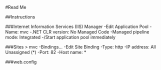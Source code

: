 #Read Me

##Instructions

###Internet Information Services (IIS) Manager
-Edit Application Pool
-Name: mvc
-.NET CLR version: No Managed Code
-Managed pipeline mode: Integrated
-/Start application pool immediately

###Sites > mvc
-Bindings...
-Edit Site Binding
-Type: http
-IP address: All Unassigned (*)
-Port: 82
-Host name: *

###web.config
<aspNetCore processPath="dotnet" arguments=".\mvc.dll" stdoutLogEnabled="false" stdoutLogFile=".\logs\stdout" hostingModel="inprocess">
			<environmentVariables>
				<environmentVariable name="ASPNETCORE_ENVIRONMENT" value="Development" />
			</environmentVariables>
		</aspNetCore>
